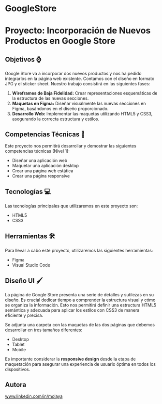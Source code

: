 # GoogleStore
# Proyecto: Incorporación de Nuevos Productos en Google Store

## Objetivos ⌚

Google Store va a incorporar dos nuevos productos y nos ha pedido integrarlos en la página web existente. Contamos con el diseño en formato JPG y el sticker sheet. Nuestro trabajo consistirá en las siguientes fases:

1.  **Wireframes de Baja Fidelidad:** Crear representaciones esquemáticas de la estructura de las nuevas secciones.
2.  **Maquetas en Figma:** Diseñar visualmente las nuevas secciones en Figma, basándonos en el diseño proporcionado.
3.  **Desarrollo Web:** Implementar las maquetas utilizando HTML5 y CSS3, asegurando la correcta estructura y estilos.

## Competencias Técnicas 🔧

Este proyecto nos permitirá desarrollar y demostrar las siguientes competencias técnicas (Nivel 1):

* Diseñar una aplicación web
* Maquetar una aplicación desktop
* Crear una página web estática
* Crear una página responsive

## Tecnologías 💻

Las tecnologías principales que utilizaremos en este proyecto son:

* HTML5
* CSS3

## Herramientas 🛠️

Para llevar a cabo este proyecto, utilizaremos las siguientes herramientas:

* Figma
* Visual Studio Code  

## Diseño UI 🖌️

La página de Google Store presenta una serie de detalles y sutilezas en su diseño. Es crucial dedicar tiempo a comprender la estructura visual y cómo se organiza la información. Esto nos permitirá definir una estructura HTML5 semántica y adecuada para aplicar los estilos con CSS3 de manera eficiente y precisa.

Se adjunta una carpeta con las maquetas de las dos páginas que debemos desarrollar en tres tamaños diferentes:

* Desktop
* Tablet
* Mobile

Es importante considerar la **responsive design** desde la etapa de maquetación para asegurar una experiencia de usuario óptima en todos los dispositivos.


## Autora
www.linkedin.com/in/molaya


